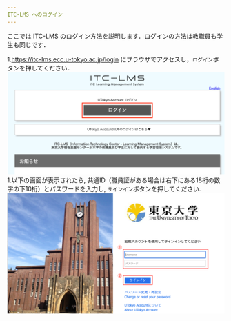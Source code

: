 ```yaml
---
ITC-LMS へのログイン
---
```


ここでは ITC-LMS のログイン方法を説明します．ログインの方法は教職員も学生も同じです．

 1.<a href="https://itc-lms.ecc.u-tokyo.ac.jp/login" target="_blank">https://itc-lms.ecc.u-tokyo.ac.jp/login</a> にブラウザでアクセスし，`ログイン`ボタンを押してください．
![LMSログイン画面](../lms_students/img/login.png)
 1.以下の画面が表示されたら, 共通ID（職員証がある場合は右下にある18桁の数字の下10桁）とパスワードを入力し, `サインイン`ボタンを押してください.
![UTokyo Accountログイン画面](../lms_students/img/UTAC.png)


